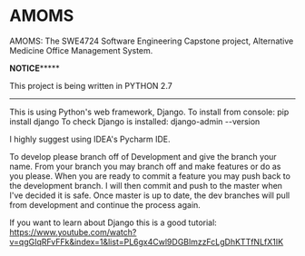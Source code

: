 # AMOMS
AMOMS: The SWE4724 Software Engineering Capstone project, Alternative Medicine Office Management System.

******************NOTICE***********************
                                            
  This project is being written in PYTHON 2.7 
                                            
***********************************************

This is using Python's web framework, Django.
To install from console: pip install django
To check Django is installed: django-admin --version

I highly suggest using IDEA's Pycharm IDE.

To develop please branch off of Development and give the branch your name.
From your branch you may branch off and make features or do as you please.
When you are ready to commit a feature you may push back to the development
branch. I will then commit and push to the master when I've decided it is
safe. Once master is up to date, the dev branches will pull from development
and continue the process again.

If you want to learn about Django this is a good tutorial:
https://www.youtube.com/watch?v=qgGIqRFvFFk&index=1&list=PL6gx4Cwl9DGBlmzzFcLgDhKTTfNLfX1IK
